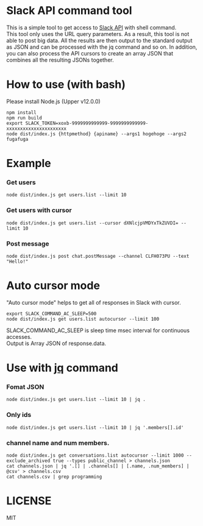 # Slack API command tool

This is a simple tool to get access to [Slack API](https://api.slack.com/methods) with shell command.  
This tool only uses the URL query parameters. As a result, this tool is not able to post big data. All the results are then output to the standard output as JSON and can be processed with the jq command and so on. In addition, you can also process the API cursors to create an array JSON that combines all the resulting JSONs together.

# How to use (with bash)

Please install Node.js (Upper v12.0.0)

```
npm install
npm run build
export SLACK_TOKEN=xoxb-9999999999999-9999999999999-xxxxxxxxxxxxxxxxxxxxxx
node dist/index.js {httpmethod} {apiname} --args1 hogehoge --args2 fugafuga
```

# Example

### Get users

```
node dist/index.js get users.list --limit 10
```

### Get users with cursor

```
node dist/index.js get users.list --cursor dXNlcjpVMDYxTkZUVDI= --limit 10
```

### Post message

```
node dist/index.js post chat.postMessage --channel CLFH073PU --text "Hello!"
```

# Auto cursor mode

"Auto cursor mode" helps to get all of responses in Slack with cursor.

```
export SLACK_COMMAND_AC_SLEEP=500
node dist/index.js get users.list autocursor --limit 100
```

SLACK_COMMAND_AC_SLEEP is sleep time msec interval for continuous accesses.  
Output is Array JSON of response.data.

# Use with [jq](https://stedolan.github.io/jq/) command

### Fomat JSON

```
node dist/index.js get users.list --limit 10 | jq .
```

### Only ids

```
node dist/index.js get users.list --limit 10 | jq '.members[].id'
```

### channel name and num members.

```
node dist/index.js get conversations.list autocursor --limit 1000 --exclude_archived true --types public_channel > channels.json
cat channels.json | jq '.[] | .channels[] | [.name, .num_members] | @csv' > channels.csv
cat channels.csv | grep programming
```

# LICENSE

MIT
